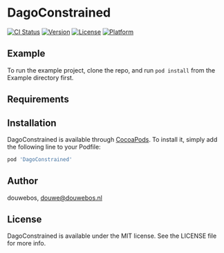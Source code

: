 # DagoConstrained

[![CI Status](https://img.shields.io/travis/douwebos/DagoConstrained.svg?style=flat)](https://travis-ci.org/douwebos/DagoConstrained)
[![Version](https://img.shields.io/cocoapods/v/DagoConstrained.svg?style=flat)](https://cocoapods.org/pods/DagoConstrained)
[![License](https://img.shields.io/cocoapods/l/DagoConstrained.svg?style=flat)](https://cocoapods.org/pods/DagoConstrained)
[![Platform](https://img.shields.io/cocoapods/p/DagoConstrained.svg?style=flat)](https://cocoapods.org/pods/DagoConstrained)

## Example

To run the example project, clone the repo, and run `pod install` from the Example directory first.

## Requirements

## Installation

DagoConstrained is available through [CocoaPods](https://cocoapods.org). To install
it, simply add the following line to your Podfile:

```ruby
pod 'DagoConstrained'
```

## Author

douwebos, douwe@douwebos.nl

## License

DagoConstrained is available under the MIT license. See the LICENSE file for more info.
